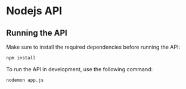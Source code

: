 # Nodejs API

## Running the API

Make sure to install the required dependencies before running the API:

```bash
npm install
```

To run the API in development, use the following command:

```bash
nodemon app.js
```
